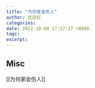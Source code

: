 ```yaml
---
title: "为何爱会伤人"
author: 武志红
categories: 
date: 2022-10-08 17:57:27 +0800
tags: 
excerpt: 
---
```










## Misc

[[为何家会伤人]]





